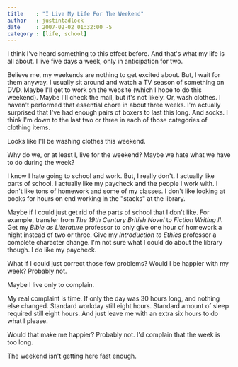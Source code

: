 ```yaml
---
title    : "I Live My Life For The Weekend"
author   : justintadlock
date     : 2007-02-02 01:32:00 -5
category : [life, school]
---
```


I think I've heard something to this effect before.  And that's what my life is all about.  I live five days a week, only in anticipation for two.

Believe me, my weekends are nothing to get excited about.  But, I wait for them anyway.  I usually sit around and watch a TV season of something on DVD.  Maybe I'll get to work on the website (which I hope to do this weekend).  Maybe I'll check the mail, but it's not likely.  Or, wash clothes.  I haven't performed that essential chore in about three weeks.  I'm actually surprised that I've had enough pairs of boxers to last this long.  And socks.  I think I'm down to the last two or three in each of those categories of clothing items.

Looks like I'll be washing clothes this weekend.

Why do we, or at least I, live for the weekend?  Maybe we hate what we have to do during the week?

I know I hate going to school and work.  But, I really don't.  I actually like parts of school.  I actually like my paycheck and the people I work with.  I don't like tons of homework and some of my classes.  I don't like looking at books for hours on end working in the "stacks" at the library.

Maybe if I could just get rid of the parts of school that I don't like.  For example, transfer from <em> The 19th Century British Novel</em> to <em> Fiction Writing II</em>.  Get my <em> Bible as Literature</em> professor to only give one hour of homework a night instead of two or three.  Give my <em> Introduction to Ethics</em> professor a complete character change.  I'm not sure what I could do about the library though.  I do like my paycheck.

What if I could just correct those few problems?  Would I be happier with my week?  Probably not.

Maybe I live only to complain.

My real complaint is time.  If only the day was 30 hours long, and nothing else changed.  Standard workday still eight hours.  Standard amount of sleep required still eight hours.  And just leave me with an extra six hours to do what I please.

Would that make me happier?  Probably not.  I'd complain that the week is too long.

The weekend isn't getting here fast enough.
